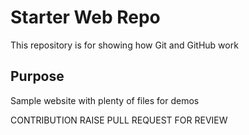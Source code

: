 

# Starter Web Repo

This repository is for showing how Git and GitHub work

## Purpose

Sample website with plenty of files for demos


CONTRIBUTION RAISE PULL REQUEST FOR REVIEW
